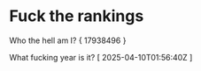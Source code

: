 # Fuck the rankings

Who the hell am I?
{ 17938496 }

What fucking year is it?
[ 2025-04-10T01:56:40Z ]
